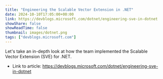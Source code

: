 ```yaml
---
title: "Engineering the Scalable Vector Extension in .NET"
date: 2024-10-10T17:05:00+00:00
link: https://devblogs.microsoft.com/dotnet/engineering-sve-in-dotnet
showShare: false
showReadTime: false
thumbnail: images/dotnet.png
tags: ["devblogs.microsoft.com"]
---
```

Let's take an in-depth look at how the team implemented the Scalable Vector Extension (SVE) for .NET.

- Link to article: https://devblogs.microsoft.com/dotnet/engineering-sve-in-dotnet